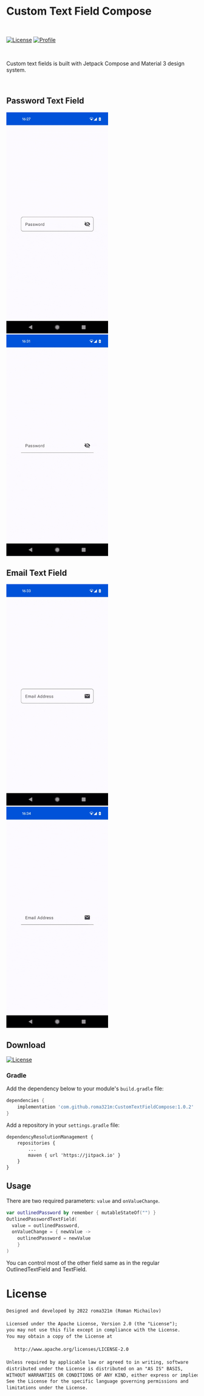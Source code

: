 <h1 align="left">Custom Text Field Compose</h1></br>

<p align="left">
  <a href="https://jitpack.io/#roma321m/CustomTextFieldCompose/1.0.2"><img alt="License" src="https://badgen.net/badge/Jitpack/1.0.2/orange?icon=github"/></a>
  <a href="https://github.com/roma321m"><img alt="Profile" src="https://badgen.net/badge/Github/roma321m/green?icon=github"/></a>
</p><br>

<p align="left">
Custom text fields is built with Jetpack Compose and Material 3 design system.
</p><br>

## Password Text Field
<p align="left">
<img src="https://raw.githubusercontent.com/roma321m/CustomTextFieldCompose/main/readme/Outlined%20Password.gif" width="268"/>
<img src="https://raw.githubusercontent.com/roma321m/CustomTextFieldCompose/main/readme/Filled%20Password.gif" width="268"/>
</p>

## Email Text Field
<p align="left">
<img src="https://raw.githubusercontent.com/roma321m/CustomTextFieldCompose/main/readme/Outlined%20Email.gif" width="268"/>
<img src="https://raw.githubusercontent.com/roma321m/CustomTextFieldCompose/main/readme/Filled%20Email.gif" width="268"/>
</p>
  
## Download
<a href="https://jitpack.io/#roma321m/CustomTextFieldCompose/1.0.2"><img alt="License" src="https://badgen.net/badge/Jitpack/1.0.2/orange?icon=github"/></a>

### Gradle

Add the dependency below to your module's `build.gradle` file:
```gradle
dependencies {
    implementation 'com.github.roma321m:CustomTextFieldCompose:1.0.2'
}
```
Add a repository in your `settings.gradle` file:
```
dependencyResolutionManagement {
    repositories {
        ...
        maven { url 'https://jitpack.io' }
    }
}
```
## Usage

There are two required parameters: `value` and `onValueChange`.

```kotlin
var outlinedPassword by remember { mutableStateOf("") }
OutlinedPasswordTextField(
  value = outlinedPassword,
  onValueChange = { newValue ->
    outlinedPassword = newValue
    }
)
```

You can control most of the other field same as in the regular OutlinedTextField and TextField.

# License
```xml
Designed and developed by 2022 roma321m (Roman Michailov)

Licensed under the Apache License, Version 2.0 (the "License");
you may not use this file except in compliance with the License.
You may obtain a copy of the License at

   http://www.apache.org/licenses/LICENSE-2.0

Unless required by applicable law or agreed to in writing, software
distributed under the License is distributed on an "AS IS" BASIS,
WITHOUT WARRANTIES OR CONDITIONS OF ANY KIND, either express or implied.
See the License for the specific language governing permissions and
limitations under the License.
```
